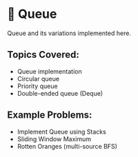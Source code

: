 # 📁 Queue

Queue and its variations implemented here.

## Topics Covered:
- Queue implementation
- Circular queue
- Priority queue
- Double-ended queue (Deque)

## Example Problems:
- Implement Queue using Stacks
- Sliding Window Maximum
- Rotten Oranges (multi-source BFS)
